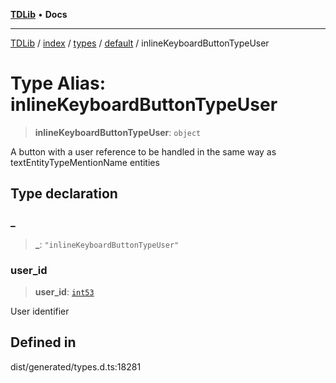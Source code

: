 [**TDLib**](../../../../../../README.md) • **Docs**

***

[TDLib](../../../../../../modules.md) / [index](../../../../../README.md) / [types](../../../README.md) / [default](../README.md) / inlineKeyboardButtonTypeUser

# Type Alias: inlineKeyboardButtonTypeUser

> **inlineKeyboardButtonTypeUser**: `object`

A button with a user reference to be handled in the same way as textEntityTypeMentionName entities

## Type declaration

### \_

> **\_**: `"inlineKeyboardButtonTypeUser"`

### user\_id

> **user\_id**: [`int53`](int53.md)

User identifier

## Defined in

dist/generated/types.d.ts:18281
